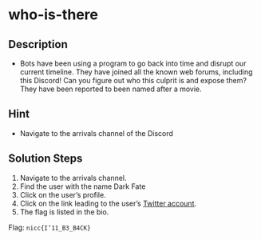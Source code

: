 # who-is-there

## Description
* Bots have been using a program to go back into time and disrupt our current timeline. They have joined all the known web forums, including this Discord!
Can you figure out who this culprit is and expose them? They have been reported to been named after a movie.

## Hint
* Navigate to the arrivals channel of the Discord

## Solution Steps
1.	Navigate to the arrivals channel.
2.	Find the user with the name Dark Fate
3.	Click on the user’s profile.
4.	Click on the link leading to the user’s [Twitter account](https://twitter.com/D4rk_F4t3).
5.	The flag is listed in the bio.

Flag: `nicc{I’11_B3_B4CK}`
